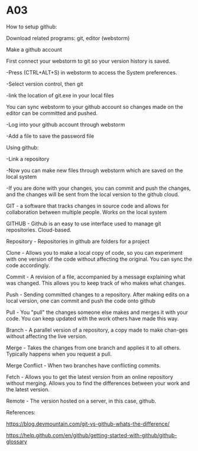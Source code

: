 # A03

How to setup github:

Download related programs: git, editor (webstorm)

Make a github account

First connect your webstorm to git so your version history is saved. 

  -Press (CTRL+ALT+S) in webstorm to access the System preferences.
  
  -Select version control, then git
  
  -link the location of git.exe in your local files
  
You can sync webstorm to your github account so changes made on the editor can be committed and pushed.

  -Log into your github account through webstorm
  
  -Add a file to save the password file
  
Using github:

  -Link a repository
  
  -Now you can make new files through webstorm which are saved on the local system
  
  -If you are done with your changes, you can commit and push the changes, and the changes will be sent from the local version to the github cloud.
  

GIT - a software that tracks changes in source code and allows for collaboration between multiple people. Works on the local system

GITHUB - Github is an easy to use interface used to manage git repositories. Cloud-based.

Repository - Repositories in github are folders for a project

Clone - Allows you to make a local copy of code, so you can experiment with one version of the code without affecting the original. You can sync the code accordingly. 

Commit - A revision of a file, accompanied by a message explaining what was changed. This allows you to keep track of who makes what changes.

Push - Sending committed changes to a repository. After making edits on a local version, one can commit and push the code onto github

Pull - You "pull" the changes someone else makes and merges it with your code. You can keep updated with the work others have made this way.

Branch - A parallel version of a repository, a copy made to make chan-ges without affecting the live version.

Merge - Takes the changes from one branch and applies it to all others. Typically happens when you request a pull.

Merge Conflict - When two branches have conflicting commits.

Fetch - Allows you to get the latest version from an online repository without merging. Allows you to find the differences between your work and the latest version.

Remote - The version hosted on a server, in this case, github.

References:

https://blog.devmountain.com/git-vs-github-whats-the-difference/

https://help.github.com/en/github/getting-started-with-github/github-glossary
